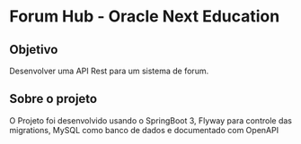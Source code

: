 # Forum Hub - Oracle Next Education

## Objetivo
Desenvolver uma API Rest para um sistema de forum.

## Sobre o projeto
O Projeto foi desenvolvido usando o SpringBoot 3, Flyway para controle das migrations, MySQL como banco de dados e documentado com OpenAPI
